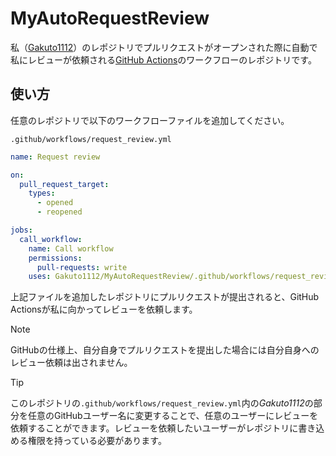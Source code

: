 # MyAutoRequestReview
私（[Gakuto1112](https://github.com/Gakuto1112)）のレポジトリでプルリクエストがオープンされた際に自動で私にレビューが依頼される[GitHub Actions](https://github.co.jp/features/actions)のワークフローのレポジトリです。

## 使い方
任意のレポジトリで以下のワークフローファイルを追加してください。

`.github/workflows/request_review.yml`

```yml
name: Request review

on:
  pull_request_target:
    types:
      - opened
      - reopened

jobs:
  call_workflow:
    name: Call workflow
    permissions:
      pull-requests: write
    uses: Gakuto1112/MyAutoRequestReview/.github/workflows/request_review.yml@main
```

上記ファイルを追加したレポジトリにプルリクエストが提出されると、GitHub Actionsが私に向かってレビューを依頼します。

> [!NOTE]
> GitHubの仕様上、自分自身でプルリクエストを提出した場合には自分自身へのレビュー依頼は出されません。

> [!TIP]
> このレポジトリの`.github/workflows/request_review.yml`内の*Gakuto1112*の部分を任意のGitHubユーザー名に変更することで、任意のユーザーにレビューを依頼することができます。レビューを依頼したいユーザーがレポジトリに書き込める権限を持っている必要があります。
